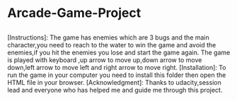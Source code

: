 # Arcade-Game-Project


##
[Instructions]:
 The game has enemies which are 3 bugs and the main character,you need to reach to the water to win the game and avoid the enemies,if you hit the enemies you lose and start the game again.
 The game is played with keyboard ,up arrow to move up,down arrow to move down,left arrow to move left and right arrow to move right.
 [Installation]:
To run the game in your computer you need to install this folder then open the HTML file in your browser.
 [Acknowledgment]:
 Thanks to udacity,session lead and everyone who has helped me and guide me through this project.


